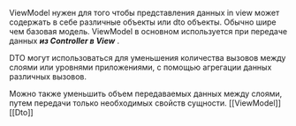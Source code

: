 ViewModel нужен для того чтобы представления данных in view  может содержать в себе различные объекты или dto объекты. Обычно шире чем базовая модель. ViewModel в основном используется при передаче данных **_из Controller в View_** .

DTO могут использоваться  для уменьшения количества вызовов между слоями или уровнями приложениями, с помощью агрегации данных различных вызовов.

Можно также уменьшить объем передаваемых данных между слоями, путем передачи только необходимых свойств сущности.
[[ViewModel]][[Dto]]